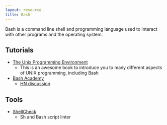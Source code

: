 ```yaml
---
layout: resource
title: Bash
---
```


Bash is a command line shell and programming language used to interact with
other programs and the operating system.

## Tutorials

- [The Unix Programming Environment][unix-prog-env]
  + This is an awesome book to introduce you to many different aspects of
    UNIX programming, including Bash
- [Bash Academy][bash-academy]
  + [HN discussion](https://news.ycombinator.com/item?id=10737639)

[unix-prog-env]: https://en.wikipedia.org/wiki/The_Unix_Programming_Environment
[bash-academy]: https://guide.bash.academy/

## Tools

- [ShellCheck](https://www.shellcheck.net/)
  + Sh and Bash script linter

